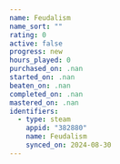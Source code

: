 ```yaml
---
name: Feudalism
name_sort: ""
rating: 0
active: false
progress: new
hours_played: 0
purchased_on: .nan
started_on: .nan
beaten_on: .nan
completed_on: .nan
mastered_on: .nan
identifiers:
  - type: steam
    appid: "382880"
    name: Feudalism
    synced_on: 2024-08-30
---
```

